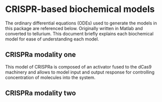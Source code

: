 # CRISPR-based biochemical models
The ordinary differential equations (ODEs) used to generate the models in this package are referenced below. Originally written in Matlab and converted to tellurium.
This document briefly explains each biochemical model for ease of understanding each model.

## CRISPRa modality one
This model of CRISPRa is composed of an activator fused to the dCas9 machinery and allows to model input and output response for controlling concentration of molecules into the system.

## CRISPRa modality two

